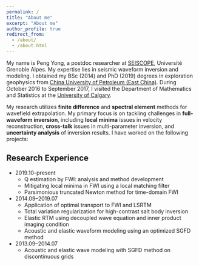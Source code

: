 ```yaml
---
permalink: /
title: "About me"
excerpt: "About me"
author_profile: true
redirect_from: 
  - /about/
  - /about.html
---
```

My name is Peng Yong, a postdoc researcher at [SEISCOPE](https://seiscope2.osug.fr/), Université Grenoble Alpes. 
My expertise lies in seismic waveform inversion and modeling. I obtained my BSc (2014) and PhD (2019) degrees in 
exploration geophysics from [China University of Petroleum (East China)](https://www.upc.edu.cn/). 
During October 2016 to September 2017, I visited the Department of Mathematics and Statistics at the 
[University of Calgary](https://www.ucalgary.ca/).
  

My research utilizes **finite difference** and **spectral element** methods for wavefield extrapolation. 
My primary focus is on tackling challenges in **full-waveform inversion**, including **local minima** issues in velocity 
reconstruction, **cross-talk** issues in multi-parameter inversion, and **uncertainty analysis** of inversion results. 
I have worked on the following projects:

## Research Experience
   - 2019.10–present
     - Q estimation by FWI: analysis and method development
     - Mitigating local minima in FWI using a local matching filter
     - Parsimonious truncated Newton method for time-domain FWI
   - 2014.09–2019.07
     - Application of optimal transport to FWI and LSRTM
     - Total variation regularization for high-contrast salt body inversion
     - Elastic RTM using decoupled wave equation and inner product imaging condition
     - Acoustic and elastic waveform modeling using an optimized SGFD method
   - 2013.09–2014.07
     - Acoustic and elastic wave modeling with SGFD method on discontinuous grids

 

 

